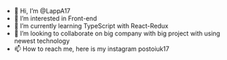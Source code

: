- 👋 Hi, I’m @LappA17
- 👀 I’m interested in Front-end
- 🌱 I’m currently learning TypeScript with React-Redux
- 💞️ I’m looking to collaborate on big company with big project with using newest technology
- 📫 How to reach me, here is my instagram postoiuk17

<!---
LappA17/LappA17 is a ✨ special ✨ repository because its `README.md` (this file) appears on your GitHub profile.
You can click the Preview link to take a look at your changes.
--->
